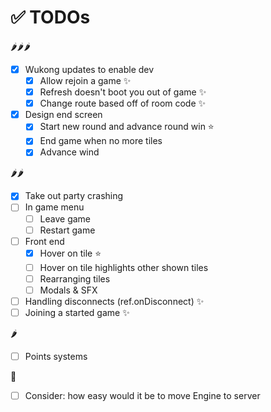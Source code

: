 # ✅ TODOs

🌶🌶🌶

- [x] Wukong updates to enable dev
  - [x] Allow rejoin a game ✨
  - [x] Refresh doesn't boot you out of game ✨
  - [x] Change route based off of room code ✨
- [x] Design end screen
  - [x] Start new round and advance round win ⭐️
  - [x] End game when no more tiles
  - [x] Advance wind

🌶🌶

- [x] Take out party crashing
- [ ] In game menu
  - [ ] Leave game
  - [ ] Restart game
- [ ] Front end
  - [x] Hover on tile ⭐️
  - [ ] Hover on tile highlights other shown tiles
  - [ ] Rearranging tiles
  - [ ] Modals & SFX
- [ ] Handling disconnects (ref.onDisconnect) ✨
- [ ] Joining a started game ✨

🌶

- [ ] Points systems

🧊

- [ ] Consider: how easy would it be to move Engine to server
